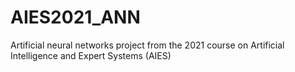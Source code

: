 # AIES2021_ANN
Artificial neural networks project from the 2021 course on Artificial Intelligence and Expert Systems (AIES)
